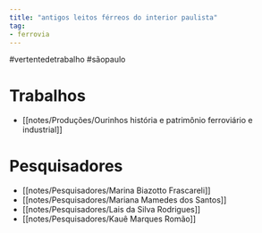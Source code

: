 ```yaml
---
title: "antigos leitos férreos do interior paulista"
tag:
- ferrovia
---
```


#vertentedetrabalho #sãopaulo 

# Trabalhos
- [[notes/Produções/Ourinhos história e patrimônio ferroviário e industrial]]

# Pesquisadores
- [[notes/Pesquisadores/Marina Biazotto Frascareli]]
- [[notes/Pesquisadores/Mariana Mamedes dos Santos]]
- [[notes/Pesquisadores/Lais da Silva Rodrigues]]
- [[notes/Pesquisadores/Kauê Marques Romão]]